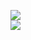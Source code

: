 [![](https://img.shields.io/badge/Made%20With-Github%20Spray-lightgrey.svg?style=for-the-badge&logo=github)](https://github.com/Annihil/github-spray#304)  
[![](https://i.imgur.com/2DrTn0Z.gif)](https://github.com/Annihil/github-spray)